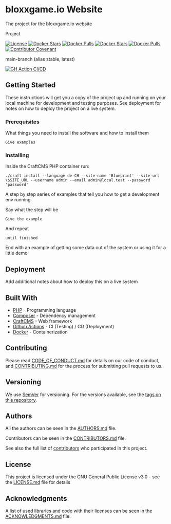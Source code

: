 # bloxxgame.io Website

The project for the bloxxgame.io website

Project

[![License](https://img.shields.io/github/license/FHNW-Dream-Team/bloxxgame.io-Website)](LICENSE.md)
[![Docker Stars](https://img.shields.io/docker/stars/d3strukt0r/craftcms-blueprint-nginx.svg?label=docker%20stars%20(nginx))][docker-nginx]
[![Docker Pulls](https://img.shields.io/docker/pulls/d3strukt0r/craftcms-blueprint-nginx.svg?label=docker%20pulls%20(nginx))][docker-nginx]
[![Docker Stars](https://img.shields.io/docker/stars/d3strukt0r/craftcms-blueprint-php.svg?label=docker%20stars%20(php))][docker-php]
[![Docker Pulls](https://img.shields.io/docker/pulls/d3strukt0r/craftcms-blueprint-php.svg?label=docker%20pulls%20(php))][docker-php]
[![Contributor Covenant](https://img.shields.io/badge/Contributor%20Covenant-2.0-4baaaa.svg)](.github/CODE_OF_CONDUCT.md)

main-branch (alias stable, latest)

[![GH Action CI/CD](https://github.com/FHNW-Dream-Team/bloxxgame.io-Website/workflows/CI/CD/badge.svg?branch=main)][gh-action]
<!--
[![Codacy grade](https://img.shields.io/codacy/grade/{id}/main)][codacy]
-->

<!--
develop-branch (alias nightly)

[![GH Action CI/CD](https://github.com/FHNW-Dream-Team/bloxxgame.io-Website/workflows/CI/CD/badge.svg?branch=develop)][gh-action]
[![Codacy grade](https://img.shields.io/codacy/grade/{id}/develop)][codacy]
-->

## Getting Started

These instructions will get you a copy of the project up and running on your local machine for development and testing purposes. See deployment for notes on how to deploy the project on a live system.

### Prerequisites

What things you need to install the software and how to install them

```
Give examples
```

### Installing

Inside the CraftCMS PHP container run:
```shell
./craft install --language de-CH --site-name 'Blueprint' --site-url \$SITE_URL --username admin --email admin@local.test --password 'password'
```

A step by step series of examples that tell you how to get a development env running

Say what the step will be

```
Give the example
```

And repeat

```
until finished
```

End with an example of getting some data out of the system or using it for a little demo

## Deployment

Add additional notes about how to deploy this on a live system

## Built With

* [PHP](https://www.php.net/) - Programming language
* [Composer](https://getcomposer.org/) - Dependency management
* [CraftCMS](https://craftcms.com) - Web framework
* [Github Actions](https://github.com/features/actions) - CI (Testing) / CD (Deployment)
* [Docker](https://www.docker.com) - Containerization

## Contributing

Please read [CODE_OF_CONDUCT.md](.github/CODE_OF_CONDUCT.md) for details on our code of conduct, and [CONTRIBUTING.md](.github/CONTRIBUTING.md) for the process for submitting pull requests to us.

## Versioning

We use [SemVer](http://semver.org/) for versioning. For the versions available, see the [tags on this repository][gh-tags].

## Authors

All the authors can be seen in the [AUTHORS.md](.github/AUTHORS.md) file.

Contributors can be seen in the [CONTRIBUTORS.md](.github/CONTRIBUTORS.md) file.

See also the full list of [contributors][gh-contributors] who participated in this project.

## License

This project is licensed under the GNU General Public License v3.0 - see the [LICENSE.md](LICENSE.md) file for details

## Acknowledgments

A list of used libraries and code with their licenses can be seen in the [ACKNOWLEDGMENTS.md](.github/ACKNOWLEDGMENTS.md) file.

[docker-nginx]: https://hub.docker.com/repository/docker/d3strukt0r/bloxxgame.io-api-nginx
[docker-php]: https://hub.docker.com/repository/docker/d3strukt0r/bloxxgame.io-api-php
[gh-action]: https://github.com/FHNW-Dream-Team/bloxxgame.io-Website/actions
[gh-tags]: https://github.com/FHNW-Dream-Team/bloxxgame.io-Website/tags
[gh-contributors]: https://github.com/FHNW-Dream-Team/bloxxgame.io-Website/contributors
[codacy]: https://www.codacy.com/manual/FHNW-Dream-Team/bloxxgame.io-Website
